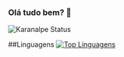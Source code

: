 ### Olá tudo bem? 👋

![Karanalpe Status](https://github-readme-stats.vercel.app/api?username=SamuelvLopes&show_icons=true)

##Linguagens
[![Top Linguagens](https://github-readme-stats.vercel.app/api/top-langs/?username=SamuelvLopes&layout=compact)](https://github.com/anuraghazra/github-readme-stats)
